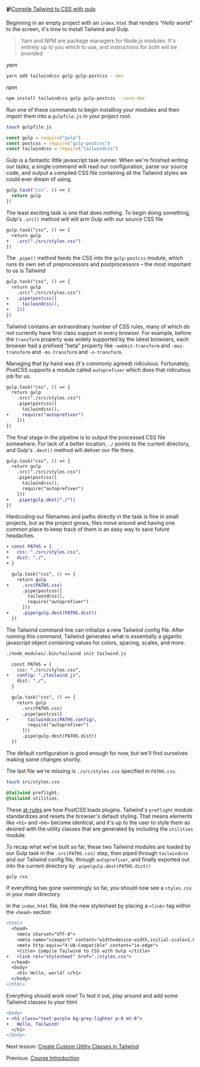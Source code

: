📹[Compile Tailwind to CSS with gulp](https://egghead.io/lessons/tailwind-compile-tailwind-to-css-with-gulp)

Beginning in an empty project with an `index.html` that renders *"Hello world"* to the screen, it's time to install Tailwind and Gulp.

> Yarn and NPM are package managers for Node.js modules. It's entirely up to you which to use, and instructions for both will be provided

*yarn*
```sh
yarn add tailwindcss gulp gulp-postcss --dev
```
*npm*
```sh
npm install tailwindcss gulp gulp-postcss --save-dev
```

Run one of these commands to begin installing your modules and then import them into a `gulpfile.js` in your project root.

```sh
touch gulpfile.js
```
```js
const gulp = require("gulp")
const postcss = require("gulp-postcss")
const tailwindcss = require("tailwindcss")
```

Gulp is a fantastic little javascript task runner. When we're finished writing our tasks, a single command will read our configuration, parse our source code, and output a compiled CSS file containing all the Tailwind styles we could ever dream of using.

```js
gulp.task("css", () => {
  return gulp
})
```

The least exciting task is one that does nothing. To begin doing something, Gulp's `.src()` method will will arm Gulp with our source CSS file

```diff
gulp.task("css", () => {
  return gulp
+   .src("./src/styles.css")
})
```

The `.pipe()` method feeds the CSS into the `gulp-postcss` module, which runs its own set of preprocessors and postprocessors – the most important to us is Tailwind

```diff
gulp.task("css", () => {
  return gulp
    .src("./src/styles.css")
+   .pipe(postcss([
+     tailwindcss(),
+   ]))
})
```

Tailwind contains an extraordinary number of CSS rules, many of which do not currently have first class support in every browser. For example, before the `transform` property was widely supported by the latest browsers, each browser had a prefixed "beta" property like `-webkit-transform` and `-moz-transform` and `-ms-transform` and `-o-transform`.

Managing that by hand was (it's commonly agreed) ridiculous. Fortunately, PostCSS supports a module called `autoprefixer` which does that ridiculous job for us.

```diff
gulp.task("css", () => {
  return gulp
    .src("./src/styles.css")
    .pipe(postcss([
      tailwindcss(),
+     require("autoprefixer")
    ]))
})
```

The final stage in the pipeline is to output the processed CSS file somewhere. For lack of a better location, `./` points to the current directory, and Gulp's `.dest()` method will deliver our file there.

```diff
gulp.task("css", () => {
  return gulp
    .src("./src/styles.css")
    .pipe(postcss([
      tailwindcss(),
      require("autoprefixer")
    ]))
+   .pipe(gulp.dest("./"))
})
```

Hardcoding our filenames and paths directly in the task is fine in small projects, but as the project grows, files move around and having one common place to keep track of them is an easy way to save future headaches.

```diff
+ const PATHS = {
+   css: "./src/styles.css",
+   dist: "./",
+ }

  gulp.task("css", () => {
    return gulp
+     .src(PATHS.css)
      .pipe(postcss([
        tailwindcss(),
        require("autoprefixer")
      ]))
+     .pipe(gulp.dest(PATHS.dist))
  })
```

The Tailwind command line can initialize a new Tailwind config file. After running this command, Tailwind generates what is essentially a gigantic javascript object containing values for colors, spacing, scales, and more.

```sh
./node_modules/.bin/tailwind init tailwind.js
```

```diff
  const PATHS = {
    css: "./src/styles.css",
+   config: "./tailwind.js",
    dist: "./",
  }

  gulp.task("css", () => {
    return gulp
      .src(PATHS.css)
      .pipe(postcss([
+       tailwindcss(PATHS.config),
        require("autoprefixer")
      ]))
      .pipe(gulp.dest(PATHS.dist))
  })
```

The default configuration is good enough for now, but we'll find ourselves making some changes shortly.

The last file we're missing is `./src/styles.css` specified in `PATHS.css`.

```sh
touch src/styles.css
```
```css
@tailwind preflight;
@tailwind utilities;
```

These [at-rules](https://github.com/postcss/postcss/blob/master/docs/plugins.md) are how PostCSS loads plugins. Tailwind's `preflight` module standardizes and resets the browser's default styling. That means elements like `<h1>` and `<h6>` become identical, and it's up to the user to style them as desired with the utility classes that are generated by including the `utilities` module.

To recap what we've built so far, these two Tailwind modules are loaded by our Gulp task in the `.src(PATHS.css)` step, then piped through `tailwindcss` and our Tailwind config file, through `autoprefixer`, and finally exported out into the current directory by `.pipe(gulp.dest(PATHS.dist))`

```sh
gulp css
```

If everything has gone swimmingly so far, you should now see a `styles.css` in your main directory.

In the `index.html` file, link the new stylesheet by placing a `<link>` tag within the `<head>` section

```diff
<html>
  <head>
    <meta charset="UTF-8">
    <meta name="viewport" content="width=device-width,initial-scale=1.0">
    <meta http-equiv="X-UA-Compatible" content="ie-edge">
    <title> Compile Tailwind to CSS with Gulp </title>
+   <link rel="stylesheet" href="./styles.css">
  </head>
  <body>
    <h1> Hello, world! </h1>
  </body>
</html>
```

Everything should work now! To test it out, play around and add some Tailwind classes to your html

```diff
<body>
+ <h1 class="text-purple bg-grey-lighter p-8 mt-8">
+   Hello, Tailwind!
  </h1>
</body>
```
Next lesson: [Create Custom Utility Classes in Tailwind](https://egghead.io/lessons/tailwind-create-custom-utility-classes-in-tailwind)

Previous: [Course Introduction](https://egghead.io/lessons/tailwind-composing-css-utility-classes-with-tailwind-course-introduction)